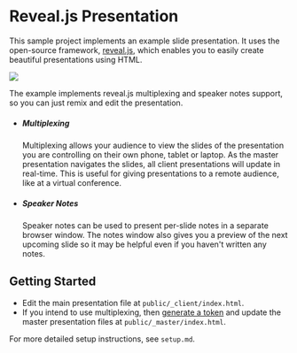 # Reveal.js Presentation
This sample project implements an example slide presentation. It uses the open-source framework, [reveal.js](https://github.com/hakimel/reveal.js), which enables you to easily create beautiful presentations using HTML.

![](https://cdn.glitch.com/a787ebb0-b8ea-4a1f-8b6e-20d72cc6018d%2FslideShowGIF.gif)

The example implements reveal.js multiplexing and speaker notes support, so you can just remix and edit the presentation.

*   ##### Multiplexing
    Multiplexing allows your audience to view the slides of the presentation you are controlling on their own phone, tablet or laptop. As the master presentation navigates the slides, all client presentations will update in real-time. This is useful for giving presentations to a remote audience, like at a virtual conference.
    
*   ##### Speaker Notes
    Speaker notes can be used to present per-slide notes in a separate browser window. The notes window also gives you a preview of the next upcoming slide so it may be helpful even if you haven't written any notes.

## Getting Started
- Edit the main presentation file at `public/_client/index.html`.
- If you intend to use multiplexing, then [generate a token](https://tin-princess.glitch.me/token) and update the master presentation files at `public/_master/index.html`.

For more detailed setup instructions, see `setup.md`.